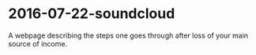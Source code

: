 # 2016-07-22-soundcloud
A webpage describing the steps one goes through after loss of your main source of income.
